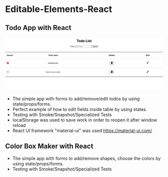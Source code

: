 # Editable-Elements-React

## Todo App with React
![title](todo-app/public/img1.png)

- The simple app with forms to add/remove/edit todos by using state/props/forms.
- Perfect example of how to edit fields inside table by using states.
- Testing with Smoke/Snapshot/Specialized Tests
- localStorage was used to save work in order to reopen it after window reload
- React UI framework "material-ui" was used https://material-ui.com/

## Color Box Maker with React

- The simple app with forms to add/remove shapes, choose the colors by using state/props/forms.  
- Testing with Smoke/Snapshot/Specialized Tests
